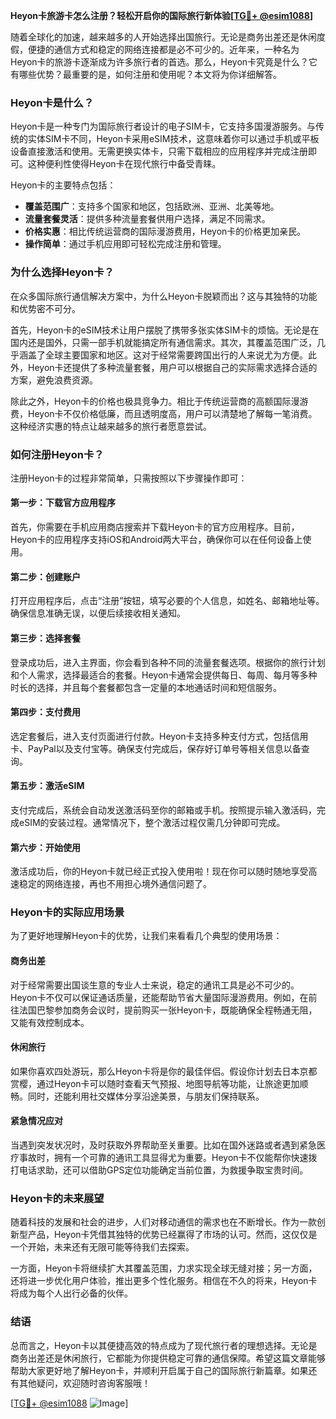 **Heyon卡旅游卡怎么注册？轻松开启你的国际旅行新体验[[TG💪+ @esim1088](https://t.me/s/esim1088)]**

随着全球化的加速，越来越多的人开始选择出国旅行。无论是商务出差还是休闲度假，便捷的通信方式和稳定的网络连接都是必不可少的。近年来，一种名为Heyon卡的旅游卡逐渐成为许多旅行者的首选。那么，Heyon卡究竟是什么？它有哪些优势？最重要的是，如何注册和使用呢？本文将为你详细解答。

### Heyon卡是什么？

Heyon卡是一种专门为国际旅行者设计的电子SIM卡，它支持多国漫游服务。与传统的实体SIM卡不同，Heyon卡采用eSIM技术，这意味着你可以通过手机或平板设备直接激活和使用。无需更换实体卡，只需下载相应的应用程序并完成注册即可。这种便利性使得Heyon卡在现代旅行中备受青睐。

Heyon卡的主要特点包括：
- **覆盖范围广**：支持多个国家和地区，包括欧洲、亚洲、北美等地。
- **流量套餐灵活**：提供多种流量套餐供用户选择，满足不同需求。
- **价格实惠**：相比传统运营商的国际漫游费用，Heyon卡的价格更加亲民。
- **操作简单**：通过手机应用即可轻松完成注册和管理。

### 为什么选择Heyon卡？

在众多国际旅行通信解决方案中，为什么Heyon卡脱颖而出？这与其独特的功能和优势密不可分。

首先，Heyon卡的eSIM技术让用户摆脱了携带多张实体SIM卡的烦恼。无论是在国内还是国外，只需一部手机就能搞定所有通信需求。其次，其覆盖范围广泛，几乎涵盖了全球主要国家和地区。这对于经常需要跨国出行的人来说尤为方便。此外，Heyon卡还提供了多种流量套餐，用户可以根据自己的实际需求选择合适的方案，避免浪费资源。

除此之外，Heyon卡的价格也极具竞争力。相比于传统运营商的高额国际漫游费，Heyon卡不仅价格低廉，而且透明度高，用户可以清楚地了解每一笔消费。这种经济实惠的特点让越来越多的旅行者愿意尝试。

### 如何注册Heyon卡？

注册Heyon卡的过程非常简单，只需按照以下步骤操作即可：

#### 第一步：下载官方应用程序

首先，你需要在手机应用商店搜索并下载Heyon卡的官方应用程序。目前，Heyon卡的应用程序支持iOS和Android两大平台，确保你可以在任何设备上使用。

#### 第二步：创建账户

打开应用程序后，点击“注册”按钮，填写必要的个人信息，如姓名、邮箱地址等。确保信息准确无误，以便后续接收相关通知。

#### 第三步：选择套餐

登录成功后，进入主界面，你会看到各种不同的流量套餐选项。根据你的旅行计划和个人需求，选择最适合的套餐。Heyon卡通常会提供每日、每周、每月等多种时长的选择，并且每个套餐都包含一定量的本地通话时间和短信服务。

#### 第四步：支付费用

选定套餐后，进入支付页面进行付款。Heyon卡支持多种支付方式，包括信用卡、PayPal以及支付宝等。确保支付完成后，保存好订单号等相关信息以备查询。

#### 第五步：激活eSIM

支付完成后，系统会自动发送激活码至你的邮箱或手机。按照提示输入激活码，完成eSIM的安装过程。通常情况下，整个激活过程仅需几分钟即可完成。

#### 第六步：开始使用

激活成功后，你的Heyon卡就已经正式投入使用啦！现在你可以随时随地享受高速稳定的网络连接，再也不用担心境外通信问题了。

### Heyon卡的实际应用场景

为了更好地理解Heyon卡的优势，让我们来看看几个典型的使用场景：

#### 商务出差

对于经常需要出国谈生意的专业人士来说，稳定的通讯工具是必不可少的。Heyon卡不仅可以保证通话质量，还能帮助节省大量国际漫游费用。例如，在前往法国巴黎参加商务会议时，提前购买一张Heyon卡，既能确保全程畅通无阻，又能有效控制成本。

#### 休闲旅行

如果你喜欢四处游玩，那么Heyon卡将是你的最佳伴侣。假设你计划去日本京都赏樱，通过Heyon卡可以随时查看天气预报、地图导航等功能，让旅途更加顺畅。同时，还能利用社交媒体分享沿途美景，与朋友们保持联系。

#### 紧急情况应对

当遇到突发状况时，及时获取外界帮助至关重要。比如在国外迷路或者遇到紧急医疗事故时，拥有一个可靠的通讯工具显得尤为重要。Heyon卡不仅能帮你快速拨打电话求助，还可以借助GPS定位功能确定当前位置，为救援争取宝贵时间。

### Heyon卡的未来展望

随着科技的发展和社会的进步，人们对移动通信的需求也在不断增长。作为一款创新型产品，Heyon卡凭借其独特的优势已经赢得了市场的认可。然而，这仅仅是一个开始，未来还有无限可能等待我们去探索。

一方面，Heyon卡将继续扩大其覆盖范围，力求实现全球无缝对接；另一方面，还将进一步优化用户体验，推出更多个性化服务。相信在不久的将来，Heyon卡将成为每个人出行必备的伙伴。

### 结语

总而言之，Heyon卡以其便捷高效的特点成为了现代旅行者的理想选择。无论是商务出差还是休闲旅行，它都能为你提供稳定可靠的通信保障。希望这篇文章能够帮助大家更好地了解Heyon卡，并顺利开启属于自己的国际旅行新篇章。如果还有其他疑问，欢迎随时咨询客服哦！

[[TG💪+ @esim1088](https://t.me/s/esim1088) ![Image](https://i.postimg.cc/4NQfJmqS/Snipaste-2025-05-13-00-14-12.png)]